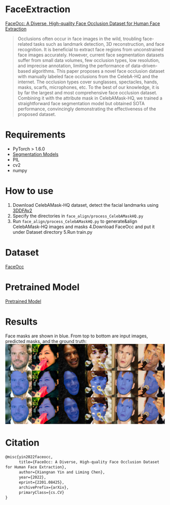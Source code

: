 # FaceExtraction

[FaceOcc: A Diverse, High-quality Face Occlusion Dataset for Human Face Extraction](https://arxiv.org/pdf/2201.08425.pdf)

> Occlusions often occur in face images in the wild, troubling face-related tasks such as landmark detection, 3D reconstruction, and face recognition. It is beneficial to extract face regions from unconstrained face images accurately. However, current face segmentation datasets suffer from small data volumes, few occlusion types, low resolution, and imprecise annotation, limiting the performance of data-driven-based algorithms. This paper proposes a novel face occlusion dataset with manually labeled face occlusions from the CelebA-HQ and the internet. The occlusion types cover sunglasses, spectacles, hands, masks, scarfs, microphones, etc. To the best of our knowledge, it is by far the largest and most comprehensive face occlusion dataset. Combining it with the attribute mask in CelebAMask-HQ, we trained a straightforward face segmentation model but obtained SOTA performance, convincingly demonstrating the effectiveness of the proposed dataset. 

# Requirements
* PyTorch > 1.6.0
* [Segmentation Models](https://github.com/qubvel/segmentation_models.pytorch)
* PIL
* cv2
* numpy 

# How to use 
1. Download CelebAMask-HQ dataset, detect the facial landmarks using [3DDFAv2](https://github.com/cleardusk/3DDFA_V2)
2. Specify the directories in `face_align/process_CelebAMaskHQ.py`
3. Run `face_align/process_CelebAMaskHQ.py` to generate&align CelebAMask-HQ images and masks
4.Download FaceOcc and put it under Dataset directory
5.Run train.py

# Dataset 
[FaceOcc](https://drive.google.com/drive/folders/1K_V0AwhLT_TfHUny9sMA5PZ9KmEQSy05?usp=sharing)

# Pretrained Model
[Pretrained Model](https://drive.google.com/file/d/11cOc1KJnkR6hNp1l0vnMmCDxGTOCtsEb/view?usp=sharing)

# Results
Face masks are shown in blue. From top to bottom are input images, predicted masks, and the ground truth: 
![From top to the bottom: input images, predicted masks, ground truth](results/show_1.png)



# Citation
```
@misc{yin2022faceocc,
      title={FaceOcc: A Diverse, High-quality Face Occlusion Dataset for Human Face Extraction}, 
      author={Xiangnan Yin and Liming Chen},
      year={2022},
      eprint={2201.08425},
      archivePrefix={arXiv},
      primaryClass={cs.CV}
}
```
